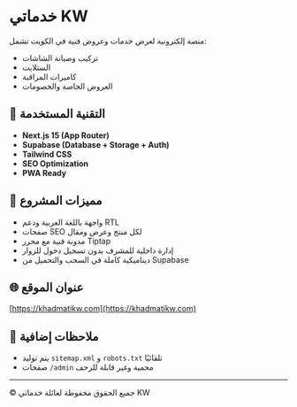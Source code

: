# خدماتي KW

منصة إلكترونية لعرض خدمات وعروض فنية في الكويت تشمل:
- تركيب وصيانة الشاشات
- الستلايت
- كاميرات المراقبة
- العروض الخاصة والخصومات

## 🔧 التقنية المستخدمة

- **Next.js 15 (App Router)**
- **Supabase (Database + Storage + Auth)**
- **Tailwind CSS**
- **SEO Optimization**
- **PWA Ready**

## 📁 مميزات المشروع

- واجهة باللغة العربية ودعم RTL
- صفحات SEO لكل منتج وعرض ومقال
- مدونة فنية مع محرر Tiptap
- إدارة داخلية للمشرف بدون تسجيل دخول للزوار
- ديناميكية كاملة في السحب والتحميل من Supabase

## 🌐 عنوان الموقع

[https://khadmatikw.com](https://khadmatikw.com)

## 📄 ملاحظات إضافية

- يتم توليد `sitemap.xml` و `robots.txt` تلقائيًا
- صفحات `/admin` محمية وغير قابلة للزحف

---

©️ جميع الحقوق محفوظة لعائلة خدماتي KW
